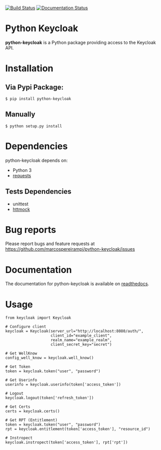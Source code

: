 [![Build Status](https://travis-ci.org/marcospereirampj/python-keycloak.svg?branch=master)](https://travis-ci.org/marcospereirampj/python-keycloak)
[![Documentation Status](https://readthedocs.org/projects/python-keycloak/badge/?version=latest)](http://python-keycloak.readthedocs.io/en/latest/?badge=latest)

Python Keycloak
====================

**python-keycloak** is a Python package providing access to the Keycloak API.

# Installation

## Via Pypi Package:

```
$ pip install python-keycloak

```

## Manually

```
$ python setup.py install
```

# Dependencies

python-keycloak depends on:

* Python 3
* [requests](http://docs.python-requests.org/en/master/)

## Tests Dependencies

* unittest
* [httmock](https://github.com/patrys/httmock)

# Bug reports

Please report bugs and feature requests at
https://github.com/marcospereirampj/python-keycloak/issues

# Documentation

The documentation for python-keycloak is available on [readthedocs](http://python-keycloak.readthedocs.io).

# Usage

```
from keycloak import Keycloak

# Configure client
keycloak = Keycloak(server_url="http://localhost:8080/auth/",
                    client_id="example_client",
                    realm_name="example_realm",
                    client_secret_key="secret")

# Get WellKnow
config_well_know = keycloak.well_know()

# Get Token
token = keycloak.token("user", "password")

# Get Userinfo
userinfo = keycloak.userinfo(token['access_token'])

# Logout
keycloak.logout(token['refresh_token'])

# Get Certs
certs = keycloak.certs()

# Get RPT (Entitlement)
token = keycloak.token("user", "password")
rpt = keycloak.entitlement(token['access_token'], "resource_id")

# Instropect
keycloak.instropect(token['access_token'], rpt['rpt'])

```